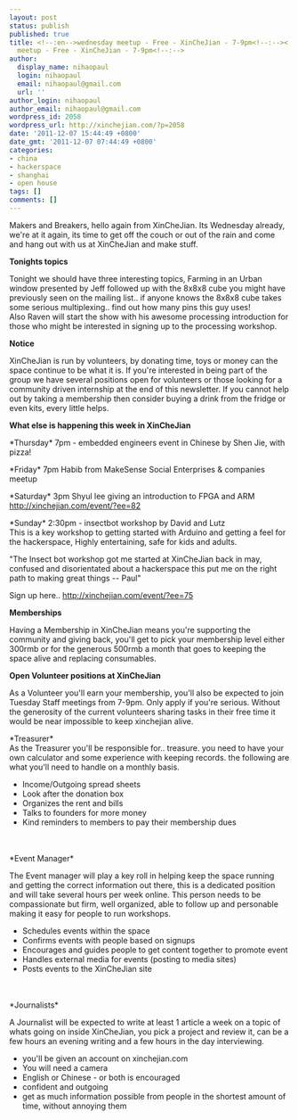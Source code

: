```yaml
---
layout: post
status: publish
published: true
title: <!--:en-->wednesday meetup - Free - XinCheJian - 7-9pm<!--:--><!--:zh-->wednesday
  meetup - Free - XinCheJian - 7-9pm<!--:-->
author:
  display_name: nihaopaul
  login: nihaopaul
  email: nihaopaul@gmail.com
  url: ''
author_login: nihaopaul
author_email: nihaopaul@gmail.com
wordpress_id: 2058
wordpress_url: http://xinchejian.com/?p=2058
date: '2011-12-07 15:44:49 +0800'
date_gmt: '2011-12-07 07:44:49 +0800'
categories:
- china
- hackerspace
- shanghai
- open house
tags: []
comments: []
---
```

<p><!--:en-->Makers and Breakers, hello again from XinCheJian. Its Wednesday already, we're at it again, its time to get off the couch or out of the rain and come and hang out with us at XinCheJian and make stuff.</p>
<p><strong>Tonights topics</strong></p>
<p>Tonight we should have three interesting topics, Farming in an Urban window presented by Jeff followed up with the 8x8x8 cube you might have previously seen on the mailing list.. if anyone knows the 8x8x8 cube takes some serious multiplexing.. find out how many pins this guy uses!<br />
Also Raven will start the show with his awesome processing introduction for those who might be interested in signing up to the processing workshop.</p>
<p><strong>Notice</strong></p>
<p>XinCheJian is run by volunteers, by donating time, toys or money can the space continue to be what it is. If you're interested in being part of the group we have several positions open for volunteers or those looking for a community driven internship at the end of this newsletter. If you cannot help out by taking a membership then consider buying a drink from the fridge or even kits, every little helps.</p>
<p><strong>What else is happening this week in XinCheJian</strong></p>
<p>*Thursday* 7pm - embedded engineers event in Chinese by Shen Jie, with pizza!</p>
<p>*Friday* 7pm Habib from MakeSense Social Enterprises &amp; companies meetup</p>
<p>*Saturday* 3pm Shyul lee giving an introduction to FPGA and ARM<br />
<a href="http://xinchejian.com/event/?ee=82">http://xinchejian.com/event/?ee=82</a></p>
<p>*Sunday* 2:30pm - insectbot workshop by David and Lutz<br />
This is a key workshop to getting started with Arduino and getting a feel for the hackerspace, Highly entertaining, safe for kids and adults.</p>
<p>"The Insect bot workshop got me started at XinCheJian back in may, confused and disorientated about a hackerspace this put me on the right path to making great things -- Paul"</p>
<p>Sign up here.. <a href="http://xinchejian.com/event/?ee=75">http://xinchejian.com/event/?ee=75</a></p>
<p><strong>Memberships</strong></p>
<p>Having a Membership in XinCheJian means you're supporting the community and giving back, you'll get to pick your membership level either 300rmb or for the generous 500rmb a month that goes to keeping the space alive and replacing consumables.</p>
<p><strong>Open Volunteer positions at XinCheJian</strong></p>
<p>As a Volunteer you'll earn your membership, you'll also be expected to join Tuesday Staff meetings from 7-9pm. Only apply if you're serious. Without the generosity of the current volunteers sharing tasks in their free time it would be near impossible to keep xinchejian alive.</p>
<p>*Treasurer*<br />
As the Treasurer you'll be responsible for.. treasure. you need to have your own calculator and some experience with keeping records. the following are what you'll need to handle on a monthly basis.</p>
<ul>
<li>Income/Outgoing spread sheets</li>
<li>Look after the donation box</li>
<li>Organizes the rent and bills</li>
<li>Talks to founders for more money</li>
<li>Kind reminders to members to pay their membership dues</li><br />
</ul><br />
*Event Manager*</p>
<p>The Event manager will play a key roll in helping keep the space running and getting the correct information out there, this is a dedicated position and will take several hours per week online. This person needs to be compassionate but firm, well organized, able to follow up and personable making it easy for people to run workshops.</p>
<ul>
<li>Schedules events within the space</li>
<li>Confirms events with people based on signups</li>
<li>Encourages and guides people to get content together to promote event</li>
<li>Handles external media for events (posting to media sites)</li>
<li>Posts events to the XinCheJian site</li><br />
</ul><br />
*Journalists*</p>
<p>A Journalist will be expected to write at least 1 article a week on a topic of whats going on inside XinCheJian, you pick a project and review it, can be a few hours an evening writing and a few hours in the day interviewing.</p>
<ul>
<li>you'll be given an account on xinchejian.com</li>
<li>You will need a camera</li>
<li>English or Chinese - or both is encouraged</li>
<li>confident and outgoing</li>
<li>get as much information possible from people in the shortest amount of time, without annoying them</li><br />
</ul><br />
&nbsp;<!--:--></p>
